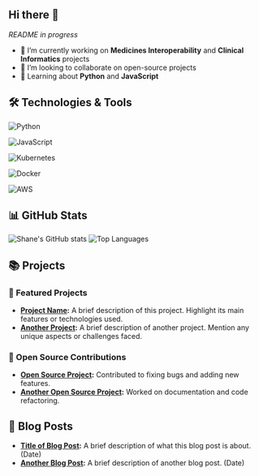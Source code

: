 ## Hi there 👋

*README in progress*

- 🌱 I’m currently working on **Medicines Interoperability** and **Clinical Informatics** projects
- 👯 I’m looking to collaborate on open-source projects
- 💬 Learning about **Python** and **JavaScript**


## 🛠️ Technologies & Tools

![Python](https://img.shields.io/badge/SNOMED-3776AB?style=for-the-badge&logo=python&logoColor=white)

![JavaScript](https://img.shields.io/badge/HL7_FHIR-F7DF1E?style=for-the-badge&logo=javascript&logoColor=black)

![Kubernetes](https://img.shields.io/badge/Kubernetes-326CE5?style=for-the-badge&logo=kubernetes&logoColor=white)

![Docker](https://img.shields.io/badge/Docker-2496ED?style=for-the-badge&logo=docker&logoColor=white)

![AWS](https://img.shields.io/badge/AWS-232F3E?style=for-the-badge&logo=amazon-aws&logoColor=white)

## 📊 GitHub Stats

![Shane's GitHub stats](https://github-readme-stats.vercel.app/api?username=snbyrnes&show_icons=true&theme=radical)
![Top Languages](https://github-readme-stats.vercel.app/api/top-langs/?username=snbyrnes&layout=compact&theme=radical)

## 📚 Projects

### 📌 Featured Projects

- **[Project Name](https://github.com/snbyrnes/project-name):** A brief description of this project. Highlight its main features or technologies used.
- **[Another Project](https://github.com/snbyrnes/another-project):** A brief description of another project. Mention any unique aspects or challenges faced.

### 🚀 Open Source Contributions

- **[Open Source Project](https://github.com/opensource/project):** Contributed to fixing bugs and adding new features.
- **[Another Open Source Project](https://github.com/opensource/another-project):** Worked on documentation and code refactoring.

## 📝 Blog Posts

- **[Title of Blog Post](https://yourblog.com/title-of-blog-post):** A brief description of what this blog post is about. (Date)
- **[Another Blog Post](https://yourblog.com/another-blog-post):** A brief description of another blog post. (Date)


